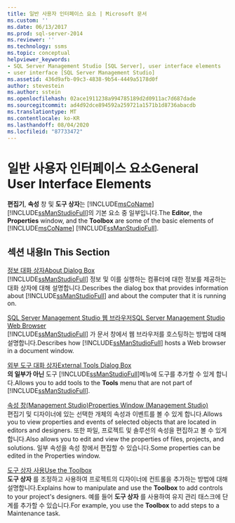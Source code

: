 ```yaml
---
title: 일반 사용자 인터페이스 요소 | Microsoft 문서
ms.custom: ''
ms.date: 06/13/2017
ms.prod: sql-server-2014
ms.reviewer: ''
ms.technology: ssms
ms.topic: conceptual
helpviewer_keywords:
- SQL Server Management Studio [SQL Server], user interface elements
- user interface [SQL Server Management Studio]
ms.assetid: 436d9afb-09c3-4838-9b54-4449a5178d0f
author: stevestein
ms.author: sstein
ms.openlocfilehash: 02ace1911238a994785189d2d0911ac7d687dade
ms.sourcegitcommit: ad4d92dce894592a259721a1571b1d8736abacdb
ms.translationtype: MT
ms.contentlocale: ko-KR
ms.lasthandoff: 08/04/2020
ms.locfileid: "87733472"
---
```

# <a name="general-user-interface-elements"></a><span data-ttu-id="f4c4e-102">일반 사용자 인터페이스 요소</span><span class="sxs-lookup"><span data-stu-id="f4c4e-102">General User Interface Elements</span></span>
  <span data-ttu-id="f4c4e-103">**편집기**, **속성** 창 및 **도구 상자**는 [!INCLUDE[msCoName](../includes/msconame-md.md)] [!INCLUDE[ssManStudioFull](../includes/ssmanstudiofull-md.md)]의 기본 요소 중 일부입니다.</span><span class="sxs-lookup"><span data-stu-id="f4c4e-103">The **Editor**, the **Properties** window, and the **Toolbox** are some of the basic elements of [!INCLUDE[msCoName](../includes/msconame-md.md)] [!INCLUDE[ssManStudioFull](../includes/ssmanstudiofull-md.md)].</span></span>  
  
## <a name="in-this-section"></a><span data-ttu-id="f4c4e-104">섹션 내용</span><span class="sxs-lookup"><span data-stu-id="f4c4e-104">In This Section</span></span>  
 [<span data-ttu-id="f4c4e-105">정보 대화 상자</span><span class="sxs-lookup"><span data-stu-id="f4c4e-105">About Dialog Box</span></span>](about-dialog-box.md)  
 <span data-ttu-id="f4c4e-106">[!INCLUDE[ssManStudioFull](../includes/ssmanstudiofull-md.md)] 정보 및 이를 실행하는 컴퓨터에 대한 정보를 제공하는 대화 상자에 대해 설명합니다.</span><span class="sxs-lookup"><span data-stu-id="f4c4e-106">Describes the dialog box that provides information about [!INCLUDE[ssManStudioFull](../includes/ssmanstudiofull-md.md)] and about the computer that it is running on.</span></span>  
  
 [<span data-ttu-id="f4c4e-107">SQL Server Management Studio 웹 브라우저</span><span class="sxs-lookup"><span data-stu-id="f4c4e-107">SQL Server Management Studio Web Browser</span></span>](sql-server-management-studio-web-browser.md)  
 <span data-ttu-id="f4c4e-108">[!INCLUDE[ssManStudioFull](../includes/ssmanstudiofull-md.md)] 가 문서 창에서 웹 브라우저를 호스팅하는 방법에 대해 설명합니다.</span><span class="sxs-lookup"><span data-stu-id="f4c4e-108">Describes how [!INCLUDE[ssManStudioFull](../includes/ssmanstudiofull-md.md)] hosts a Web browser in a document window.</span></span>  
  
 [<span data-ttu-id="f4c4e-109">외부 도구 대화 상자</span><span class="sxs-lookup"><span data-stu-id="f4c4e-109">External Tools Dialog Box</span></span>](external-tools-dialog-box.md)  
 <span data-ttu-id="f4c4e-110">**의 일부가 아닌** 도구 [!INCLUDE[ssManStudioFull](../includes/ssmanstudiofull-md.md)]메뉴에 도구를 추가할 수 있게 합니다.</span><span class="sxs-lookup"><span data-stu-id="f4c4e-110">Allows you to add tools to the **Tools** menu that are not part of [!INCLUDE[ssManStudioFull](../includes/ssmanstudiofull-md.md)].</span></span>  
  
 [<span data-ttu-id="f4c4e-111">속성 창&#40;Management Studio&#41;</span><span class="sxs-lookup"><span data-stu-id="f4c4e-111">Properties Window &#40;Management Studio&#41;</span></span>](properties-window-management-studio.md)  
 <span data-ttu-id="f4c4e-112">편집기 및 디자이너에 있는 선택한 개체의 속성과 이벤트를 볼 수 있게 합니다.</span><span class="sxs-lookup"><span data-stu-id="f4c4e-112">Allows you to view properties and events of selected objects that are located in editors and designers.</span></span> <span data-ttu-id="f4c4e-113">또한 파일, 프로젝트 및 솔루션의 속성을 편집하고 볼 수 있게 합니다.</span><span class="sxs-lookup"><span data-stu-id="f4c4e-113">Also allows you to edit and view the properties of files, projects, and solutions.</span></span> <span data-ttu-id="f4c4e-114">일부 속성을 속성 창에서 편집할 수 있습니다.</span><span class="sxs-lookup"><span data-stu-id="f4c4e-114">Some properties can be edited in the Properties window.</span></span>  
  
 [<span data-ttu-id="f4c4e-115">도구 상자 사용</span><span class="sxs-lookup"><span data-stu-id="f4c4e-115">Use the Toolbox</span></span>](use-the-toolbox.md)  
 <span data-ttu-id="f4c4e-116">**도구 상자** 를 조정하고 사용하여 프로젝트의 디자이너에 컨트롤을 추가하는 방법에 대해 설명합니다.</span><span class="sxs-lookup"><span data-stu-id="f4c4e-116">Explains how to manipulate and use the **Toolbox** to add controls to your project's designers.</span></span> <span data-ttu-id="f4c4e-117">예를 들어 **도구 상자** 를 사용하여 유지 관리 태스크에 단계를 추가할 수 있습니다.</span><span class="sxs-lookup"><span data-stu-id="f4c4e-117">For example, you use the **Toolbox** to add steps to a Maintenance task.</span></span>  
  
  
